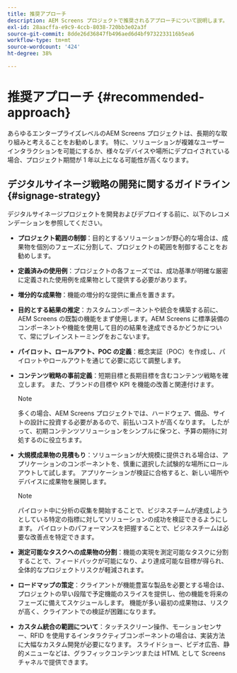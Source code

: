 ```yaml
---
title: 推奨アプローチ
description: AEM Screens プロジェクトで推奨されるアプローチについて説明します。
exl-id: 28aacffa-e9c9-4ccb-8038-720bb3e02a3f
source-git-commit: 8dde26d36847fb496aed6d4bf9732233116b5ea6
workflow-type: tm+mt
source-wordcount: '424'
ht-degree: 38%

---
```


# 推奨アプローチ {#recommended-approach}

あらゆるエンタープライズレベルのAEM Screens プロジェクトは、長期的な取り組みと考えることをお勧めします。 特に、ソリューションが複雑なユーザーインタラクションを可能にするか、様々なデバイスや場所にデプロイされている場合、プロジェクト期間が 1 年以上になる可能性が高くなります。

## デジタルサイネージ戦略の開発に関するガイドライン {#signage-strategy}

デジタルサイネージプロジェクトを開発およびデプロイする前に、以下のレコメンデーションを参照してください。

* **プロジェクト範囲の制御**：目的とするソリューションが野心的な場合は、成果物を個別のフェーズに分割して、プロジェクトの範囲を制御することをお勧めします。

* **定義済みの使用例**：プロジェクトの各フェーズでは、成功基準が明確な厳密に定義された使用例を成果物として提供する必要があります。

* **増分的な成果物**：機能の増分的な提供に重点を置きます。

* **目的とする結果の推定**：カスタムコンポーネントや統合を構築する前に、AEM Screens の既製の機能をまず使用します。AEM Screens に標準装備のコンポーネントや機能を使用して目的の結果を達成できるかどうかについて、常にブレインストーミングをおこないます。

* **パイロット、ロールアウト、POC の定義**：概念実証（POC）を作成し、パイロットやロールアウトを通じて必要に応じて調整します。

* **コンテンツ戦略の事前定義**：短期目標と長期目標を含むコンテンツ戦略を確立します。 また、ブランドの目標や KPI を機能の改善と関連付けます。

  >[!NOTE]
  >
  > 多くの場合、AEM Screens プロジェクトでは、ハードウェア、備品、サイトの設計に投資する必要があるので、前払いコストが高くなります。 したがって、初期コンテンツソリューションをシンプルに保つと、予算の期待に対処するのに役立ちます。

* **大規模成果物の見積もり**：ソリューションが大規模に提供される場合は、アプリケーションのコンポーネントを、慎重に選択した試験的な場所にロールアウトして試します。 アプリケーションが検証に合格すると、新しい場所やデバイスに成果物を展開します。

  >[!NOTE]
  >
  > パイロット中に分析の収集を開始することで、ビジネスチームが達成しようとしている特定の指標に対してソリューションの成功を検証できるようにします。 パイロットのパフォーマンスを把握することで、ビジネスチームは必要な改善点を特定できます。

* **測定可能なタスクへの成果物の分割**：機能の実現を測定可能なタスクに分割することで、フィードバックが可能になり、より達成可能な目標が得られ、全体的なプロジェクトリスクが軽減されます。

* **ロードマップの策定**：クライアントが機能豊富な製品を必要とする場合は、プロジェクトの早い段階で予定機能のスライスを提供し、他の機能を将来のフェーズに備えてスケジュールします。 機能が多い最初の成果物は、リスクが高く、クライアントでの検証が困難になります。

* **カスタム統合の範囲について**：タッチスクリーン操作、モーションセンサー、RFID を使用するインタラクティブコンポーネントの場合は、実装方法に大幅なカスタム開発が必要になります。 スライドショー、ビデオ広告、静的メニューなどは、グラフィックコンテンツまたは HTML として Screens チャネルで提供できます。
